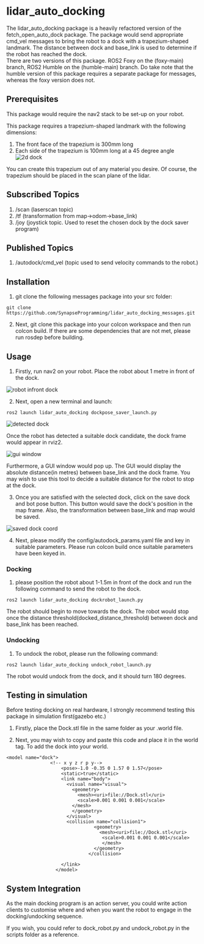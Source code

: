 # lidar_auto_docking
The lidar_auto_docking package is a heavily refactored version of the fetch_open_auto_dock package. 
The package would send appropriate cmd_vel messages to bring the robot to a dock with a trapezium-shaped landmark. 
The distance between dock  and  base_link 
is used to determine if the robot has reached the dock. <br>
There are two versions of this package. ROS2 Foxy on the (foxy-main) branch, ROS2 Humble on the (humble-main) branch. Do take note that the humble version of this package requires a separate package for messages, whereas the foxy version does not. 

## Prerequisites
This package would require the nav2 stack  to be set-up on your robot.<br>

 This package requires a trapezium-shaped landmark with the following dimensions:<br>
 1. The front face of the trapezium is 300mm  long<br>
 2. Each side of the trapezium is 100mm long at a 45 degree angle<br>
 ![2d dock](https://lh6.googleusercontent.com/hKKNImeuQS3SKO0GsVIWoCwcAshb19PlKeyQyippt9KKMChIYAWHXclFADV_T-i8tX8Mb5gN9x-TTPmVKu4plnbSJ5fVldQgFbaYW0w1__4KQ0NGzd4OBlNoq9-WCSL15Ao01HHg)
 
 You can create this trapezium out of any material you desire. 
 Of course, the trapezium should be placed in the scan plane of the lidar.<br>
 
 ## Subscribed Topics
 
1. /scan (laserscan topic)
2. /tf (transformation from map->odom->base_link)
3. /joy (joystick topic. Used to reset the chosen dock by the dock saver program)

## Published Topics
1. /autodock/cmd_vel (topic used to send velocity commands to the robot.)

## Installation
 1. git clone the following messages package into your src folder:
 ```
 git clone https://github.com/SynapseProgramming/lidar_auto_docking_messages.git
 ```
 2. Next, git clone this package into your colcon workspace and then run colcon build. 
 If there are some dependencies that are not met, please run rosdep before building.<br>
 
 ## Usage
 
 1. Firstly, run nav2 on your robot. Place the robot about 1 metre in front of the dock.
 
 ![robot infront dock](https://lh6.googleusercontent.com/8Bhh3YMV-MircatDYsx8YG8mphGAk7jwq_btky8D_jP0gS2d4w302htnVr6KYWOZFiSRBV4eat1G4qggBHFO2356E8PyecWl6l5oJp2Vzma1c5vQQwapfKBD_2fvummDPAaZR79n)
 
 2. Next, open a new terminal and launch:
 ```
 ros2 launch lidar_auto_docking dockpose_saver_launch.py
 ```
 ![detected dock](https://lh5.googleusercontent.com/f_thEFUo0MaHhae_t5IQLtsMoXNCjN9nMtkIbg_wU8xAvI1kamIzzChXznGhzMZI8_L_NPUZtnj03LMXFwShTe0XpiP9SK_x1RdUcfJ0qZEreRBf03iVrSkOiVlTLHBx4mFphJbJ)
 
 Once the robot has detected a suitable dock candidate, the dock frame would appear in rviz2.<br>
 
 ![gui window](https://lh6.googleusercontent.com/Tm8OtZGG0-LW-NvTaaJr61TdrMGYs7cF6ZYNBUHqJh7zc_2xwIRk9vG3_ZrP7_6fyCdxO5V1CBZcA_EPJO_ksADJ9CUGiI7FqUfRM6gdxbCHZmV8ZJiJg0PEnaDlSBwaam0P6XXX)
 
 Furthermore, a GUI window would pop up. The GUI would display the absolute distance(in metres) between base_link and the dock frame. 
 You may wish to use this tool to decide a suitable distance for the robot to stop at the dock.<br>
 
 3. Once you are satisfied with the selected dock, click on the save dock and bot pose button. This button would save the dock's position in the map frame. 
Also, the transformation between base_link and map would be saved.<br>

![saved dock coord](https://lh5.googleusercontent.com/-xrFyCcjy1bGXcnQKNx6KXZ9sbuVeAdOU-31zJC7PZb5fE74XymiNMyQLMhU3CvuH4JY2ljEeD6sOnCSmmwGKgBWaEXLLvLBLCPYWFGjqPP0sdgRMQeift8254R7bPHKJ8_KnYif)

4. Next, please modify the config/autodock_params.yaml file and key in suitable parameters. 
Please run colcon build once suitable parameters have been keyed in.<br>

### Docking
1. please position the robot about 1-1.5m in front of the dock and run the following command to send the robot to the dock.
```
ros2 launch lidar_auto_docking dockrobot_launch.py

```
The robot should begin to move towards the dock. 
The robot would stop once the distance threshold(docked_distance_threshold) between dock and base_link has been reached.<br>

### Undocking
1. To undock the robot, please run the following command:
```
ros2 launch lidar_auto_docking undock_robot_launch.py
```
The robot would undock from the dock, and it should turn 180 degrees.
 
## Testing in simulation

Before testing docking on real hardware, 
I strongly recommend testing this package in simulation first(gazebo etc.)<br>

1.  Firstly, place the Dock.stl file in the same folder as your .world file.

2.    Next, you may wish to copy and paste this code and place it in the world tag. To add the dock into your world.

```
<model name="dock">
                <!-- x y z r p y-->
                    <pose>-1.0 -0.35 0 1.57 0 1.57</pose>
                    <static>true</static>
                    <link name="body">
                      <visual name="visual">
                        <geometry>
                          <mesh><uri>file://Dock.stl</uri>
                          <scale>0.001 0.001 0.001</scale>
                        </mesh>
                        </geometry>
                      </visual>
                      <collision name="collision1">
                                <geometry>
                                  <mesh><uri>file://Dock.stl</uri>
                                   <scale>0.001 0.001 0.001</scale>
                                   </mesh>
                                </geometry>
                              </collision>

                    </link>
                  </model>

```

## System Integration
 As the main docking program is an action server, you could write action clients to customise where and when you want the robot to engage in the docking/undocking sequence.

If you wish, you could refer to dock_robot.py and undock_robot.py in the scripts folder as a reference.
